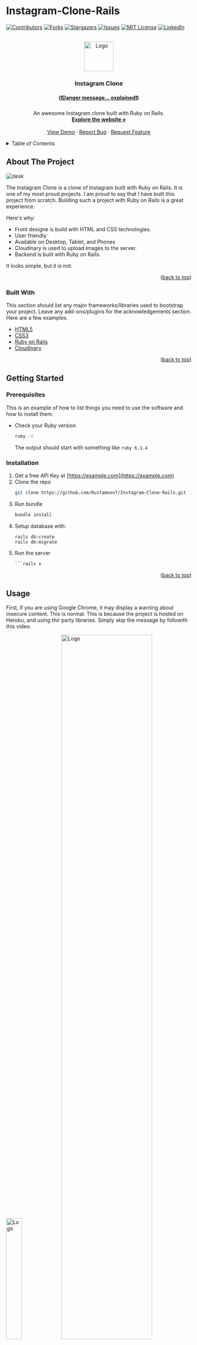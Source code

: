 # Instagram-Clone-Rails

<div id="top"></div>

[![Contributors][contributors-shield]][contributors-url]
[![Forks][forks-shield]][forks-url]
[![Stargazers][stars-shield]][stars-url]
[![Issues][issues-shield]][issues-url]
[![MIT License][license-shield]][license-url]
[![LinkedIn][linkedin-shield]][linkedin-url]



<!-- PROJECT LOGO -->
<br />
<div align="center">
  <a href="https://instagram-test-ror.herokuapp.com/">
    <img src="https://upload.wikimedia.org/wikipedia/commons/e/e7/Instagram_logo_2016.svg" alt="Logo" width="80" height="80">
  </a>

  <h3 align="center">Instagram Clone</h3>
  <h4 align="center">(<a href="#danger">❗Danger message... explained❗</a>)</h4>


  <p align="center">
    An awesome Instagram clone built with Ruby on Rails.
    <br />
    <a href="https://instagram-test-ror.herokuapp.com/"><strong>Explore the website »</strong></a>
    <br />
    <br />
    <a href="https://instagram-test-ror.herokuapp.com/">View Demo</a>
    ·
    <a href="https://github.com/Rustamxon7/Instagram-Clone-Rails/issues">Report Bug</a>
    ·
    <a href="https://github.com/Rustamxon7/Instagram-Clone-Rails/issues">Request Feature</a>
  </p>
</div>



<!-- TABLE OF CONTENTS -->
<details>
  <summary>Table of Contents</summary>
  <ol>
    <li>
      <a href="#about-the-project">About The Project</a>
      <ul>
        <li><a href="#built-with">Built With</a></li>
      </ul>
    </li>
    <li>
      <a href="#getting-started">Getting Started</a>
      <ul>
        <li><a href="#prerequisites">Prerequisites</a></li>
        <li><a href="#installation">Installation</a></li>
      </ul>
    </li>
    <li><a href="#usage">Usage</a></li>
    <li><a href="#roadmap">Roadmap</a></li>
    <li><a href="#contributing">Contributing</a></li>
    <li><a href="#license">License</a></li>
    <li><a href="#contact">Contact</a></li>
    <li><a href="#acknowledgments">Acknowledgments</a></li>
  </ol>
</details>



<!-- ABOUT THE PROJECT -->
## About The Project

![desk](https://user-images.githubusercontent.com/69011963/164515906-7024c276-d7a9-46d9-8619-06e298588bfe.gif)

The Instagram Clone is a clone of Instagram built with Ruby on Rails.
It is one of my most proud projects. I am proud to say that I have built this project from scratch. Building such a project with Ruby on Rails is a great experience.

Here's why:
* Front designe is build with HTML and CSS technologies.
* User friendly
* Available on Desktop, Tablet, and Phones
* Cloudinary is used to upload images to the server.
* Backend is built with Ruby on Rails.

It looks simple, but it is not.

<p align="right">(<a href="#top">back to top</a>)</p>



### Built With

This section should list any major frameworks/libraries used to bootstrap your project. Leave any add-ons/plugins for the acknowledgements section. Here are a few examples.

* [HTML5 ](https://developer.mozilla.org/en-US/docs/Web/Guide/HTML/HTML5)
* [CSS3 ](https://developer.mozilla.org/en-US/docs/Web/CSS/CSS3)
* [Ruby on Rails ](https://rubyonrails.org/)
* [Cloudinary ](https://cloudinary.com/)

<p align="right">(<a href="#top">back to top</a>)</p>



<!-- GETTING STARTED -->
## Getting Started

### Prerequisites

This is an example of how to list things you need to use the software and how to install them.
* Check your Ruby version
  ```sh
  ruby -v
  ```

  The output should start with something like `ruby 6.1.4`

### Installation

1. Get a free API Key at [https://example.com](https://example.com)
2. Clone the repo
   ```sh
   git clone https://github.com/Rustamxon7/Instagram-Clone-Rails.git
   ```
3. Run bundle
   ```sh
   bundle install
   ```
4. Setup database with:
   ```
   rails db:create
   rails db:migrate
   ```
5. Run the server
   ```sh
   ```rails s
   ```

<p align="right">(<a href="#top">back to top</a>)</p>



<!-- USAGE EXAMPLES -->
## Usage

First, if you are using Google Chrome, it may display a warning about insecure content. This is normal. This is because the project is hosted on Heroku, and using thir party libraries. Simply skip the message by followith this video. 

<p align="left" id="danger">
<img src="https://user-images.githubusercontent.com/69011963/164516377-3c570bf7-6091-4d90-9031-98082d0e83cb.gif" alt="Logo" width="29%" height="auto" object-fit="cover">

<img src="https://user-images.githubusercontent.com/69011963/164518637-7e58cc46-6ca8-4dc1-9d5f-450904a30e4b.gif" alt="Logo" width="70%" height="auto" object-fit="cover">
  </p>



<p align="right">(<a href="#top">back to top</a>)</p>



<!-- ROADMAP -->
## Roadmap

- [x] Sign up
- [x] Sign in
- [ ] Add photos
- [ ] Add comments
- [ ] Like/Unlike
- [ ] Follow users
- [ ] Delete Image
- [ ] Edit profile
- [ ] Log out

See the [open issues](https://github.com/Rustamxon7/Instagram-Clone-Rails/issues) for a full list of proposed features (and known issues).

<p align="right">(<a href="#top">back to top</a>)</p>

<!-- LICENSE -->
## License

Distributed under the [MIT](./LICENCE). 

<p align="right">(<a href="#top">back to top</a>)</p>



<!-- CONTACT -->
## Contact

Rustamjon Tolipov - [email]() - rustamxontolipov788@gmail.com

Project Link: [https://github.com/Rustamxon7/Instagram-Clone-Rails](https://github.com/Rustamxon7/Instagram-Clone-Rails)

<p align="right">(<a href="#top">back to top</a>)</p>

<p align="right">(<a href="#top">back to top</a>)</p>



<!-- MARKDOWN LINKS & IMAGES -->
<!-- https://www.markdownguide.org/basic-syntax/#reference-style-links -->
[contributors-shield]: https://img.shields.io/github/contributors/othneildrew/Best-README-Template.svg?style=for-the-badge
[contributors-url]: https://github.com/Rustamxon7/Instagram-Clone-Rails/graphs/contributors
[forks-shield]: https://img.shields.io/github/forks/othneildrew/Best-README-Template.svg?style=for-the-badge
[forks-url]: https://github.com/Rustamxon7/Instagram-Clone-Rails/network/members
[stars-shield]: https://img.shields.io/github/stars/othneildrew/Best-README-Template.svg?style=for-the-badge
[stars-url]: https://github.com/Rustamxon7/Instagram-Clone-Rails/stargazers
[issues-shield]: https://img.shields.io/github/issues/othneildrew/Best-README-Template.svg?style=for-the-badge
[issues-url]: https://github.com/Rustamxon7/Instagram-Clone-Rails/issues
[license-shield]: https://img.shields.io/github/license/othneildrew/Best-README-Template.svg?style=for-the-badge
[license-url]: https://github.com/Rustamxon7/Instagram-Clone-Rails/blob/development/LICENSE.txt
[linkedin-shield]: https://img.shields.io/badge/-LinkedIn-black.svg?style=for-the-badge&logo=linkedin&colorB=555
[linkedin-url]: https://www.linkedin.com/in/rustamjon-tolipov/
[product-screenshot]: https://www.webmobilefirst.com/en/screencasts/VpImottb_M/
